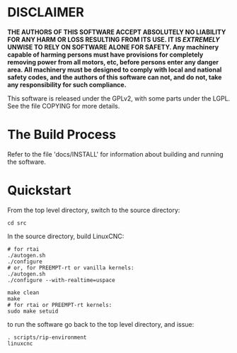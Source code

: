 # DISCLAIMER

**THE AUTHORS OF THIS SOFTWARE ACCEPT ABSOLUTELY NO LIABILITY FOR ANY HARM OR LOSS RESULTING FROM ITS USE.
IT IS _EXTREMELY_ UNWISE TO RELY ON SOFTWARE ALONE FOR SAFETY.
Any machinery capable of harming persons must have provisions for completely removing power from all motors, etc, before persons enter any danger area.
All machinery must be designed to comply with local and national safety codes, and the authors of this software can not, and do not, take any responsibility for such compliance.**


This software is released under the GPLv2, with some parts under the LGPL.
See the file COPYING for more details.


# The Build Process

Refer to the file 'docs/INSTALL' for information about building and 
running the software.
    

# Quickstart

From the top level directory, switch to the source directory:

    cd src

In the source directory, build LinuxCNC:

    # for rtai
    ./autogen.sh
    ./configure
    # or, for PREEMPT-rt or vanilla kernels:
    ./autogen.sh
    ./configure --with-realtime=uspace

    make clean
    make
    # for rtai or PREEMPT-rt kernels:
    sudo make setuid

to run the software go back to the top level directory, and issue:

    . scripts/rip-environment
    linuxcnc
